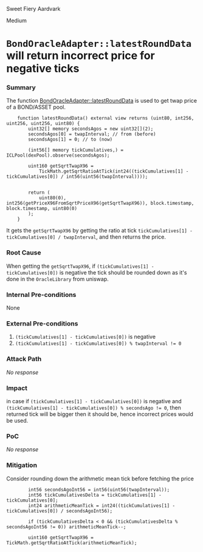 Sweet Fiery Aardvark

Medium

# `BondOracleAdapter::latestRoundData` will return incorrect price for negative ticks

### Summary

The function [BondOracleAdapter::latestRoundData](https://github.com/sherlock-audit/2024-12-plaza-finance/tree/main/plaza-evm/src/BondOracleAdapter.sol#L99-L114) is used to get twap price of a BOND/ASSET pool.

```solidity
    function latestRoundData() external view returns (uint80, int256, uint256, uint256, uint80) {
        uint32[] memory secondsAgos = new uint32[](2);
        secondsAgos[0] = twapInterval; // from (before)
        secondsAgos[1] = 0; // to (now)

        (int56[] memory tickCumulatives,) = ICLPool(dexPool).observe(secondsAgos);

        uint160 getSqrtTwapX96 =
            TickMath.getSqrtRatioAtTick(int24((tickCumulatives[1] - tickCumulatives[0]) / int56(uint56(twapInterval))));

   
        return (
            uint80(0), int256(getPriceX96FromSqrtPriceX96(getSqrtTwapX96)), block.timestamp, block.timestamp, uint80(0)
        );
    }
```

It gets the `getSqrtTwapX96` by getting the ratio at tick `tickCumulatives[1] - tickCumulatives[0] / twapInterval`, and then returns the price.

### Root Cause

When getting the `getSqrtTwapX96`, if `(tickCumulatives[1] - tickCumulatives[0])` is negative the tick should be rounded down as it's done in the `OracleLibrary` from uniswap.

### Internal Pre-conditions

None

### External Pre-conditions

1. `(tickCumulatives[1] - tickCumulatives[0])` is negative
2. `(tickCumulatives[1] - tickCumulatives[0]) % twapInterval != 0`

### Attack Path

_No response_

### Impact

in case if `(tickCumulatives[1] - tickCumulatives[0])` is negative and `(tickCumulatives[1] - tickCumulatives[0]) % secondsAgo != 0`, then returned tick will be bigger then it should be, hence incorrect prices would be used.

### PoC

_No response_

### Mitigation

Consider rounding down the arithmetic mean tick before fetching the price

```solidity
        int56 secondsAgoInt56 = int56(uint56(twapInterval));
        int56 tickCumulativesDelta = tickCumulatives[1] - tickCumulatives[0];
        int24 arithmeticMeanTick = int24((tickCumulatives[1] - tickCumulatives[0]) / secondsAgoInt56);

        if (tickCumulativesDelta < 0 && (tickCumulativesDelta % secondsAgoInt56 != 0)) arithmeticMeanTick--;

        uint160 getSqrtTwapX96 = TickMath.getSqrtRatioAtTick(arithmeticMeanTick);
```